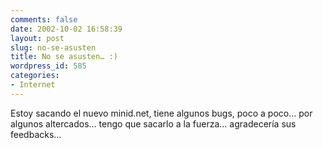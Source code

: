 ```yaml
---
comments: false
date: 2002-10-02 16:58:39
layout: post
slug: no-se-asusten
title: No se asusten… :)
wordpress_id: 585
categories:
- Internet
---
```


Estoy sacando el nuevo minid.net, tiene algunos bugs, poco a poco… por algunos altercados… tengo que sacarlo a la fuerza… agradecería sus feedbacks…




 
